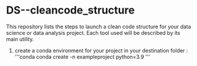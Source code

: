 # DS--cleancode_structure
This repository lists the steps to launch a clean code structure for your data science or data analysis project. Each tool used will be described by its main utility.

1. create a conda environment for your project in your destination folder :
'''conda
conda create -n exampleproject python=3.9
'''
